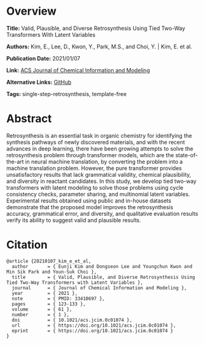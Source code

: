 # Overview
**Title:**
Valid, Plausible, and Diverse Retrosynthesis Using Tied Two-Way Transformers With Latent Variables

**Authors:**
Kim, E., Lee, D., Kwon, Y., Park, M.S., and Choi, Y. |
Kim, E. et al.

**Publication Date:**
2021/01/07

**Link:**
[ACS Journal of Chemical Information and Modeling](https://pubs.acs.org/doi/10.1021/acs.jcim.0c01074)

**Alternative Links:**
[GitHub](https://github.com/ejklike/tied-twoway-transformer)

**Tags:**
single-step-retrosynthesis, template-free


# Abstract
Retrosynthesis is an essential task in organic chemistry for identifying the synthesis pathways of newly discovered materials, and with the recent advances in deep learning, there have been growing attempts to solve the retrosynthesis problem through transformer models, which are the state-of-the-art in neural machine translation, by converting the problem into a machine translation problem.
However, the pure transformer provides unsatisfactory results that lack grammatical validity, chemical plausibility, and diversity in reactant candidates.
In this study, we develop tied two-way transformers with latent modeling to solve those problems using cycle consistency checks, parameter sharing, and multinomial latent variables.
Experimental results obtained using public and in-house datasets demonstrate that the proposed model improves the retrosynthesis accuracy, grammatical error, and diversity, and qualitative evaluation results verify its ability to suggest valid and plausible results.


# Citation
```
@article {20210107_kim_e_et_al,
  author       = { Eunji Kim and Dongseon Lee and Youngchun Kwon and Min Sik Park and Youn-Suk Choi },
  title        = { Valid, Plausible, and Diverse Retrosynthesis Using Tied Two-Way Transformers with Latent Variables },
  journal      = { Journal of Chemical Information and Modeling },
  year         = { 2021 },
  note         = { PMID: 33410697 },
  pages        = { 123-133 },
  volume       = { 61 },
  number       = { 1 },
  doi          = { 10.1021/acs.jcim.0c01074 },
  url          = { https://doi.org/10.1021/acs.jcim.0c01074 },
  eprint       = { https://doi.org/10.1021/acs.jcim.0c01074 }
}
```
